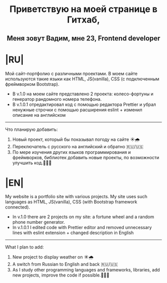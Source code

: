 <h1 align="center"> Приветствую на моей странице в Гитхаб, </h1>
<h2 align="center"> Меня зовут Вадим, мне 23, Frontend developer </h2>

# |RU|

Мой сайт-портфолио с различными проектами. В моем сайте используются такие языки как HTML, JS(vanilla), CSS (с подключенным фреймворком Bootstrap). 
* В v.1.0 на моем сайте представлено 2 проекта: колесо-фортуны и генератор рандомного номера телефона.
* В v.1.0.1 отредактировал код с помощью редактора Prettier и убрал ненужные строчки с помощью расширения eslint + изменил описание на английском
_______________________
Что планирую добавить:
1. Новый проект, который бы показывал погоду на сайте ☀️🌧️
2. Переключатель с русского на английский и обратно 🇷🇺/🇺🇸
3. По мере изучения других языков программирования и фреймворков, библиотек добавить новые проекты, по возможности улучшить код.👨🏼‍💻

# |EN|

My website is a portfolio site with various projects. My site uses such languages as HTML, JS(vanilla), CSS (with Bootstrap framework connected). 
* In v.1.0 there are 2 projects on my site: a fortune wheel and a random phone number generator.
* In v.1.0.1 I edited code with Prettier editor and removed unnecessary lines with eslint extension + changed description in English
_______________________
What I plan to add:
1. New project to display weather on ☀️🌧️
2. A switch from Russian to English and back 🇷🇺/🇺🇸
3. As I study other programming languages and frameworks, libraries, add new projects, improve the code if possible.👨🏼‍💻
